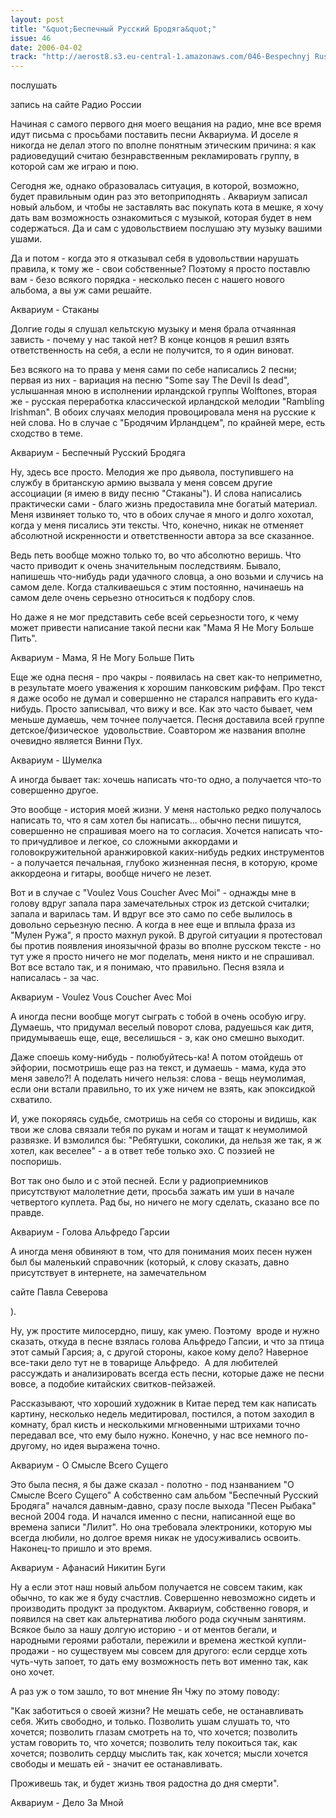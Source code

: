 ```yaml
---
layout: post
title: "&quot;Беспечный Русский Бродяга&quot;"
issue: 46
date: 2006-04-02
track: "http://aerost8.s3.eu-central-1.amazonaws.com/046-Bespechnyj Russkij Brodjaga.mp3"
---
```


послушать

запись на сайте Радио России

Начиная с самого первого дня моего вещания на радио, мне все время идут письма с просьбами поставить песни Аквариума. И доселе я никогда не делал этого по вполне понятным этическим причина: я как радиоведущий считаю безнравственным рекламировать группу, в которой сам же играю и пою.

Сегодня же, однако образовалась ситуация, в которой, возможно, будет правильным один раз это ветоприподнять . Аквариум записал новый альбом, и чтобы не заставлять вас покупать кота в мешке, я хочу дать вам возможность ознакомиться с музыкой, которая будет в нем содержаться. Да и сам с удовольствием послушаю эту музыку вашими ушами.

Да и потом - когда это я отказывал себя в удовольствии нарушать правила, к тому же - свои собственные? Поэтому я просто поставлю вам - безо всякого порядка - несколько песен с нашего нового альбома, а вы уж сами решайте.

Аквариум - Стаканы

Долгие годы я слушал кельтскую музыку и меня брала отчаянная зависть - почему у нас такой нет? В конце концов я решил взять ответственность на себя, а если не получится, то я один виноват.

Без всякого на то права у меня сами по себе написались 2 песни; первая из них - вариация на песню "Some say The Devil Is dead", услышанная мною в исполнении ирландской группы Wolftones, вторая же - русская переработка классической ирландской мелодии "Rambling Irishman". В обоих случаях мелодия провоцировала меня на русские к ней слова. Но в случае с "Бродячим Ирландцем", по крайней мере, есть сходство в теме.

Аквариум - Беспечный Русский Бродяга

Ну, здесь все просто. Мелодия же про дьявола, поступившего на службу в британскую армию вызвала у меня совсем другие ассоциации (я имею в виду песню "Стаканы"). И слова написались практически сами - благо жизнь предоставила мне богатый материал. Меня извиняет только то, что в обоих случае я много и долго хохотал, когда у меня писались эти тексты. Что, конечно, никак не отменяет абсолютной искренности и ответственности автора за все сказанное.

Ведь петь вообще можно только то, во что абсолютно веришь. Что часто приводит к очень значительным последствиям. Бывало, напишешь что-нибудь ради удачного словца, а оно возьми и случись на самом деле. Когда сталкиваешься с этим постоянно, начинаешь на самом деле очень серьезно относиться к подбору слов.

Но даже я не мог представить себе всей серьезности того, к чему может привести написание такой песни как "Мама Я Не Могу Больше Пить".

Аквариум - Мама, Я Не Могу Больше Пить

Еще же одна песня - про чакры - появилась на свет как-то неприметно, в результате моего уважения к хорошим панковским риффам. Про текст я даже особо не думал и совершенно не старался направить его куда-нибудь. Просто записывал, что вижу и все. Как это часто бывает, чем меньше думаешь, чем точнее получается. Песня доставила всей группе детское/физическое  удовольствие. Соавтором же названия вполне очевидно является Винни Пух.

Аквариум - Шумелка

А иногда бывает так: хочешь написать что-то одно, а получается что-то совершенно другое.

Это вообще - история моей жизни. У меня настолько редко получалось написать то, что я сам хотел бы написать... обычно песни пишутся, совершенно не спрашивая моего на то согласия. Хочется написать что-то причудливое и легкое, со сложными аккордами и головокружительной аранжировкой каких-нибудь редких инструментов - а получается печальная, глубоко жизненная песня, в которую, кроме аккордеона и гитары, вообще ничего не лезет.

Вот и в случае с "Voulez Vous Coucher Avec Moi" - однажды мне в голову вдруг запала пара замечательных строк из детской считалки; запала и варилась там. И вдруг все это само по себе вылилось в довольно серьезную песню. А когда в нее еще и вплыла фраза из "Мулен Ружа", я просто махнул рукой. В другой ситуации я протестовал бы против появления иноязычной фразы во вполне русском тексте - но тут уже я просто ничего не мог поделать, меня никто и не спрашивал. Вот все встало так, и я понимаю, что правильно. Песня взяла и написалась - за час.

Аквариум - Voulez Vous Coucher Avec Moi

А иногда песни вообще могут сыграть с тобой в очень особую игру. Думаешь, что придумал веселый поворот слова, радуешься как дитя, придумываешь еще, еще, веселишься - э, как оно смешно выходит.

Даже споешь кому-нибудь - полюбуйтесь-ка! А потом отойдешь от эйфории, посмотришь еще раз на текст, и думаешь - мама, куда это меня завело?! А поделать ничего нельзя: слова - вещь неумолимая, если они встали правильно, то их уже ничем не взять, как эпоксидкой схватило.

И, уже покоряясь судьбе, смотришь на себя со стороны и видишь, как твои же слова связали тебя по рукам и ногам и тащат к неумолимой развязке. И взмолился бы: "Ребятушки, соколики, да нельзя же так, я ж хотел, как веселее" - а в ответ тебе только эхо. С поэзией не поспоришь.

Вот так оно было и с этой песней. Если у радиоприемников присутствуют малолетние дети, просьба зажать им уши в начале четвертого куплета. Рад бы, но ничего не могу сделать, сказано все по правде.

Аквариум - Голова Альфредо Гарсии

А иногда меня обвиняют в том, что для понимания моих песен нужен был бы маленький справочник (который, к слову сказать, давно присутствует в интернете, на замечательном

сайте Павла Северова

).

Ну, уж простите милосердно, пишу, как умею. Поэтому  вроде и нужно сказать, откуда в песне взялась голова Альфредо Гапсии, и что за птица этот самый Гарсия; а, с другой стороны, какое кому дело? Наверное все-таки дело тут не в товарище Альфредо.  А для любителей рассуждать и анализировать всегда есть песни, которые даже не песни вовсе, а подобие китайских свитков-пейзажей.

Рассказывают, что хороший художник в Китае перед тем как написать картину, несколько недель медитировал, постился, а потом заходил в комнату, брал кисть и несколькими мгновенными штрихами точно передавал все, что ему было нужно. Конечно, у нас все немного по-другому, но идея выражена точно.

Аквариум - О Смысле Всего Сущего

Это была песня, я бы даже сказал - полотно - под нзанванием "О Смысле Всего Сущего" А собственно сам альбом "Беспечный Русский Бродяга" начался давным-давно, сразу после выхода "Песен Рыбака" весной 2004 года. И начался именно с песни, написанной еще во времена записи "Лилит". Но она требовала электроники, которую мы всегда любили, но долгое время никак не удосуживались освоить. Наконец-то пришло и это время.

Аквариум - Афанасий Никитин Буги

Ну а если этот наш новый альбом получается не совсем таким, как обычно, то как же я буду счастлив. Совершенно невозможно сидеть и производить продукт за продуктом. Аквариум, собственно говоря, и появился на свет как альтернатива любого рода скучным занятиям. Всякое было за нашу долгую историю - и от ментов бегали, и народными героями работали, пережили и времена жесткой купли-продажи - но существуем мы совсем для другого: если сердце хоть чуть-чуть запоет, то дать ему возможность петь вот именно так, как оно хочет.

А раз уж о том зашло, то вот мнение Ян Чжу по этому поводу:

"Как заботиться о своей жизни? Не мешать себе, не останавливать себя. Жить свободно, и только. Позволить ушам слушать то, что хочется; позволить глазам смотреть на то, что хочется; позволить устам говорить то, что хочется; позволить телу покоиться так, как хочется; позволить сердцу мыслить так, как хочется; мысли хочется свободы и мешать ей - значит ее останавливать.

Проживешь так, и будет жизнь твоя радостна до дня смерти".

Аквариум - Дело За Мной
